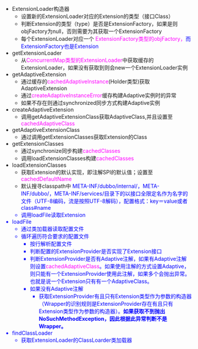 - ExtensionLoader构造器
    - 设置新的ExtensionLoader对应的Extension的类型（接口Class）
    - 判断Extension的类型（type）是否是ExtensionFactory，如果是则objFactory为null，否则需要为其获取一个ExtensionFactory
    - 每个ExtensionLoader对应一个
    <font color=magenta>ExtensionFactory类型的objFactory，</font><font color=blue>而ExtensionFactory也是Extension</font>
- getExtensionLoader
    - 从<font color=magenta>ConcurrentMap类型的ExtensionLoader</font>中获取缓存的ExtensionLoader，如果没有获取到则会new一个ExtensionLoader实例
- getAdaptiveExtension
    - 通过缓存的<font color=magenta>cachedAdaptiveInstance</font>(Holder类型)获取AdaptiveExtension
    - 通过<font color=magenta>createAdaptiveInstanceError</font>缓存构建Adaptive实例时的异常
    - 如果不存在则通过synchronized同步方式构建Adaptive实例
- createAdaptiveExtension
    - 调用getAdaptiveExtensionClass获取AdaptiveClass,并且设置至<font color=magenta>cachedAdaptiveClass</font>
- getAdaptiveExtensionClass
    - 通过调用getExtensionClasses获取Extension的Class
- getExtensionClasses
    - 通过synchronize同步构建<font color=magenta>cachedClasses</font>
    - 调用loadExtensionClasses构建<font color=magenta>cachedClasses</font>
- loadExtensionClasses
    - 获取Extension的默认实现，即注解SPI的默认值；设置至<font color=magenta>cachedDefaultName</font>
    - 默认搜寻classpath中<font color=blue> META-INF/dubbo/internal/，META-INF/dubbo/，META-INF/services/目录下的以接口全限定名作为名字的文件（UTF-8编码，流是按照UTF-8解码），配置格式：key＝value或者class#name
    - 调用loadFile读取Extension
- loadFile
    - 通过类加载器读取配置文件
    - 循环遍历符合要求的配置文件
        - 按行解析配置文件
        - 判断配置的ExtensionProvider是否实现了Extension接口
        - 判断ExtensionProvider是否有Adaptive注解，如果有Adaptive注解则设置<font color=magenta>cachedAdaptiveClass</font>。如果使用注解的方式设置Adaptive，则只能有一个ExtensionProvider使用此注解，如果多个会抛出异常。<font color=blue>也就是说一个Extension只有有一个AdaptiveClass。</font>
        - 如果没有Adaptive注解
            - 获取ExtensionProvider有且只有Extension类型作为参数的构造器（Wrapper的识别规则是ExtensionProvider存在有且只有Extension类型作为参数的构造器）。**如果获取不到抛出NoSuchMethodException，因此根据此异常判断不是Wrapper。**
- findClassLoader
    - 获取ExtensionLoader的ClassLoarder类加载器
